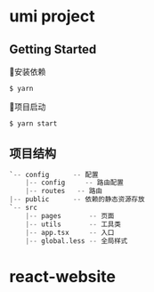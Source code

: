 # umi project

## Getting Started

🎉安装依赖

```bash
$ yarn
```

🎉项目启动

```bash
$ yarn start
```

## 项目结构

```s
`-- config      -- 配置
    |-- config     -- 路由配置
    |-- routes   -- 路由
|-- public      -- 依赖的静态资源存放
`-- src
    |-- pages       -- 页面
    |-- utils       -- 工具类
    |-- app.tsx     -- 入口
    |-- global.less -- 全局样式
```


# react-website

